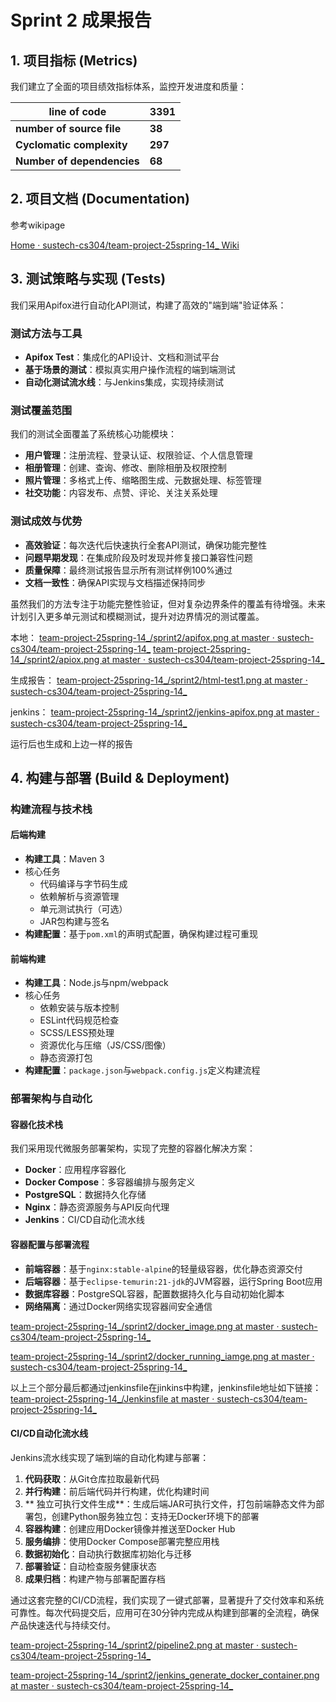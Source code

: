 # Sprint 2 成果报告

## 1. 项目指标 (Metrics)

我们建立了全面的项目绩效指标体系，监控开发进度和质量：

| line of code               | 3391    |
| -------------------------- | ------- |
| **number of source file**  | **38**  |
| **Cyclomatic complexity**  | **297** |
| **Number of dependencies** | **68**  |



## 2. 项目文档 (Documentation)

参考wikipage

[Home · sustech-cs304/team-project-25spring-14_ Wiki](https://github.com/sustech-cs304/team-project-25spring-14_/wiki)

## 3. 测试策略与实现 (Tests)

我们采用Apifox进行自动化API测试，构建了高效的"端到端"验证体系：

### 测试方法与工具

- **Apifox Test**：集成化的API设计、文档和测试平台
- **基于场景的测试**：模拟真实用户操作流程的端到端测试
- **自动化测试流水线**：与Jenkins集成，实现持续测试

### 测试覆盖范围

我们的测试全面覆盖了系统核心功能模块：

- **用户管理**：注册流程、登录认证、权限验证、个人信息管理
- **相册管理**：创建、查询、修改、删除相册及权限控制
- **照片管理**：多格式上传、缩略图生成、元数据处理、标签管理
- **社交功能**：内容发布、点赞、评论、关注关系处理

### 测试成效与优势

- **高效验证**：每次迭代后快速执行全套API测试，确保功能完整性
- **问题早期发现**：在集成阶段及时发现并修复接口兼容性问题
- **质量保障**：最终测试报告显示所有测试样例100%通过
- **文档一致性**：确保API实现与文档描述保持同步

虽然我们的方法专注于功能完整性验证，但对复杂边界条件的覆盖有待增强。未来计划引入更多单元测试和模糊测试，提升对边界情况的测试覆盖。

本地：
[team-project-25spring-14_/sprint2/apifox.png at master · sustech-cs304/team-project-25spring-14_](https://github.com/sustech-cs304/team-project-25spring-14_/blob/master/sprint2/apifox.png)
[team-project-25spring-14_/sprint2/apiox.png at master · sustech-cs304/team-project-25spring-14_](https://github.com/sustech-cs304/team-project-25spring-14_/blob/master/sprint2/apiox.png)

生成报告：
[team-project-25spring-14_/sprint2/html-test1.png at master · sustech-cs304/team-project-25spring-14_](https://github.com/sustech-cs304/team-project-25spring-14_/blob/master/sprint2/html-test1.png)

jenkins：
[team-project-25spring-14_/sprint2/jenkins-apifox.png at master · sustech-cs304/team-project-25spring-14_](https://github.com/sustech-cs304/team-project-25spring-14_/blob/master/sprint2/jenkins-apifox.png)

运行后也生成和上边一样的报告

## 4. 构建与部署 (Build & Deployment)

### 构建流程与技术栈

#### 后端构建

- **构建工具**：Maven 3
- 核心任务
  - 代码编译与字节码生成
  - 依赖解析与资源管理
  - 单元测试执行（可选）
  - JAR包构建与签名
- **构建配置**：基于`pom.xml`的声明式配置，确保构建过程可重现

#### 前端构建

- **构建工具**：Node.js与npm/webpack
- 核心任务
  - 依赖安装与版本控制
  - ESLint代码规范检查
  - SCSS/LESS预处理
  - 资源优化与压缩（JS/CSS/图像）
  - 静态资源打包
- **构建配置**：`package.json`与`webpack.config.js`定义构建流程

### 部署架构与自动化

#### 容器化技术栈

我们采用现代微服务部署架构，实现了完整的容器化解决方案：

- **Docker**：应用程序容器化
- **Docker Compose**：多容器编排与服务定义
- **PostgreSQL**：数据持久化存储
- **Nginx**：静态资源服务与API反向代理
- **Jenkins**：CI/CD自动化流水线

#### 容器配置与部署流程

- **前端容器**：基于`nginx:stable-alpine`的轻量级容器，优化静态资源交付
- **后端容器**：基于`eclipse-temurin:21-jdk`的JVM容器，运行Spring Boot应用
- **数据库容器**：PostgreSQL容器，配置数据持久化与自动初始化脚本
- **网络隔离**：通过Docker网络实现容器间安全通信

[team-project-25spring-14_/sprint2/docker_image.png at master · sustech-cs304/team-project-25spring-14_](https://github.com/sustech-cs304/team-project-25spring-14_/blob/master/sprint2/docker_image.png)

[team-project-25spring-14_/sprint2/docker_running_iamge.png at master · sustech-cs304/team-project-25spring-14_](https://github.com/sustech-cs304/team-project-25spring-14_/blob/master/sprint2/docker_running_iamge.png)



以上三个部分最后都通过jenkinsfile在jinkins中构建，jenkinsfile地址如下链接：
[team-project-25spring-14_/Jenkinsfile at master · sustech-cs304/team-project-25spring-14_](https://github.com/sustech-cs304/team-project-25spring-14_/blob/master/Jenkinsfile)

#### CI/CD自动化流水线

Jenkins流水线实现了端到端的自动化构建与部署：

1. **代码获取**：从Git仓库拉取最新代码
2. **并行构建**：前后端代码并行构建，优化构建时间
3. ** 独立可执行文件生成**：生成后端JAR可执行文件，打包前端静态文件为部署包，创建Python服务独立包：支持无Docker环境下的部署
4. **容器构建**：创建应用Docker镜像并推送至Docker Hub
5. **服务编排**：使用Docker Compose部署完整应用栈
6. **数据初始化**：自动执行数据库初始化与迁移
7. **部署验证**：自动检查服务健康状态
8. **成果归档**：构建产物与部署配置存档

通过这套完整的CI/CD流程，我们实现了一键式部署，显著提升了交付效率和系统可靠性。每次代码提交后，应用可在30分钟内完成从构建到部署的全流程，确保产品快速迭代与持续交付。

[team-project-25spring-14_/sprint2/pipeline2.png at master · sustech-cs304/team-project-25spring-14_](https://github.com/sustech-cs304/team-project-25spring-14_/blob/master/sprint2/pipeline2.png)

[team-project-25spring-14_/sprint2/jenkins_generate_docker_container.png at master · sustech-cs304/team-project-25spring-14_](https://github.com/sustech-cs304/team-project-25spring-14_/blob/master/sprint2/jenkins_generate_docker_container.png)
